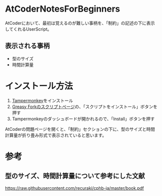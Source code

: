 # AtCoderNotesForBeginners

AtCoderにおいて、最初は覚えるのが難しい事柄を、「制約」の記述の下に表示してくれるUserScript。

## 表示される事柄

- 型のサイズ
- 時間計算量

# インストール方法

1. [Tampermonkey](https://www.tampermonkey.net)をインストール
2. [Greasy Forkのスクリプトページ](https://greasyfork.org/ja/scripts/529251-atcodernotesforbeginners)の、「スクリプトをインストール」ボタンを押す
3. Tampermonkeyのダッシュボードが開かれるので、「Install」ボタンを押す

AtCoderの問題ページを開くと、「制約」セクションの下に、型のサイズと時間計算量が折り畳み形式で表示されていると思います。

# 参考

## 型のサイズ、時間計算量について参考にした文献

https://raw.githubusercontent.com/recuraki/cphb-ja/master/book.pdf
